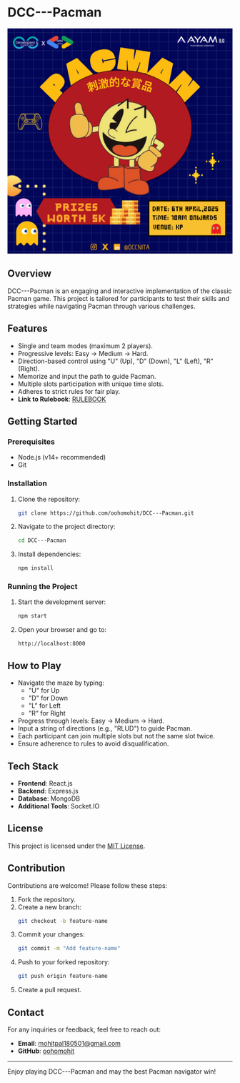 # DCC---Pacman

![Pacman Banner](./pacman.png)

## Overview
DCC---Pacman is an engaging and interactive implementation of the classic Pacman game. This project is tailored for participants to test their skills and strategies while navigating Pacman through various challenges.

## Features
- Single and team modes (maximum 2 players).
- Progressive levels: Easy → Medium → Hard.
- Direction-based control using "U" (Up), "D" (Down), "L" (Left), "R" (Right).
- Memorize and input the path to guide Pacman.
- Multiple slots participation with unique time slots.
- Adheres to strict rules for fair play.
- **Link to Rulebook**: [RULEBOOK](https://drive.google.com/file/d/1dDWqcsoSb2fG08UHaoaJ6Xop6xaR9BlZ/view?usp=sharing)

## Getting Started

### Prerequisites
- Node.js (v14+ recommended)
- Git

### Installation
1. Clone the repository:
   ```bash
   git clone https://github.com/oohomohit/DCC---Pacman.git
   ```
2. Navigate to the project directory:
   ```bash
   cd DCC---Pacman
   ```
3. Install dependencies:
   ```bash
   npm install
   ```

### Running the Project
1. Start the development server:
   ```bash
   npm start
   ```
2. Open your browser and go to:
   ```
   http://localhost:8000
   ```

## How to Play
- Navigate the maze by typing:
  - "U" for Up
  - "D" for Down
  - "L" for Left
  - "R" for Right
- Progress through levels: Easy → Medium → Hard.
- Input a string of directions (e.g., "RLUD") to guide Pacman.
- Each participant can join multiple slots but not the same slot twice.
- Ensure adherence to rules to avoid disqualification.

## Tech Stack
- **Frontend**: React.js
- **Backend**: Express.js
- **Database**: MongoDB
- **Additional Tools**: Socket.IO

## License
This project is licensed under the [MIT License](./LICENSE).

## Contribution
Contributions are welcome! Please follow these steps:
1. Fork the repository.
2. Create a new branch:
   ```bash
   git checkout -b feature-name
   ```
3. Commit your changes:
   ```bash
   git commit -m "Add feature-name"
   ```
4. Push to your forked repository:
   ```bash
   git push origin feature-name
   ```
5. Create a pull request.

## Contact
For any inquiries or feedback, feel free to reach out:
- **Email**: [mohitpal180501@gmail.com](mailto:mohitpal180501@gmail.com)
- **GitHub**: [oohomohit](https://github.com/oohomohit)

---

Enjoy playing DCC---Pacman and may the best Pacman navigator win!
